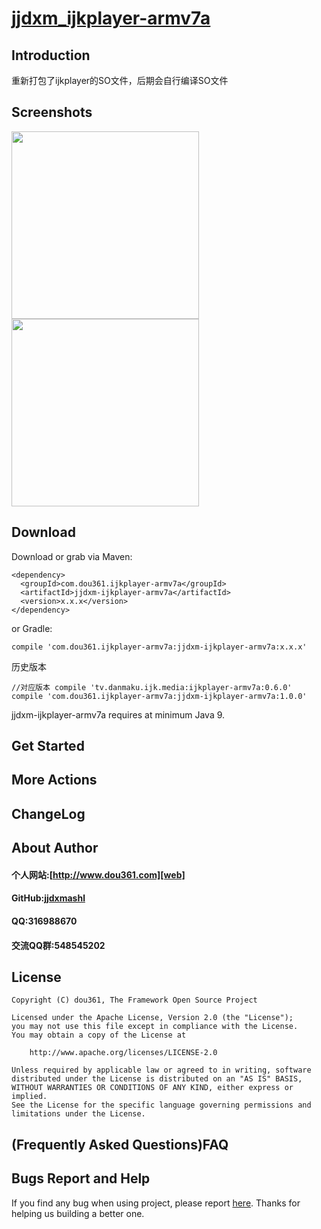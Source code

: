 # [jjdxm_ijkplayer-armv7a][project] #

## Introduction ##
重新打包了ijkplayer的SO文件，后期会自行编译SO文件

## Screenshots ##

<img src="https://raw.githubusercontent.com/jjdxmashl/jjdxm_ijkplayer-armv7a/master/screenshots/icon01.png" width="300"> 
<img src="https://raw.githubusercontent.com/jjdxmashl/jjdxm_ijkplayer-armv7a/master/screenshots/icon02.png" width="300"> 

## Download ##



Download or grab via Maven:

	<dependency>
	  <groupId>com.dou361.ijkplayer-armv7a</groupId>
	  <artifactId>jjdxm-ijkplayer-armv7a</artifactId>
	  <version>x.x.x</version>
	</dependency>

or Gradle:

	compile 'com.dou361.ijkplayer-armv7a:jjdxm-ijkplayer-armv7a:x.x.x'

历史版本

	//对应版本 compile 'tv.danmaku.ijk.media:ijkplayer-armv7a:0.6.0'
	compile 'com.dou361.ijkplayer-armv7a:jjdxm-ijkplayer-armv7a:1.0.0' 


jjdxm-ijkplayer-armv7a requires at minimum Java 9.

## Get Started ##
## More Actions ##

## ChangeLog ##

## About Author ##

#### 个人网站:[http://www.dou361.com][web] ####
#### GitHub:[jjdxmashl][github] ####
#### QQ:316988670 ####
#### 交流QQ群:548545202 ####


## License ##

    Copyright (C) dou361, The Framework Open Source Project
    
    Licensed under the Apache License, Version 2.0 (the "License");
    you may not use this file except in compliance with the License.
    You may obtain a copy of the License at
    
     	http://www.apache.org/licenses/LICENSE-2.0
    
    Unless required by applicable law or agreed to in writing, software
    distributed under the License is distributed on an "AS IS" BASIS,
    WITHOUT WARRANTIES OR CONDITIONS OF ANY KIND, either express or implied.
    See the License for the specific language governing permissions and
    limitations under the License.

## (Frequently Asked Questions)FAQ ##
## Bugs Report and Help ##

If you find any bug when using project, please report [here][issues]. Thanks for helping us building a better one.



[web]:http://www.dou361.com
[github]:https://github.com/jjdxmashl/
[project]:https://github.com/jjdxmashl/jjdxm_ijkplayer-armv7a/
[issues]:https://github.com/jjdxmashl/jjdxm_ijkplayer-armv7a/issues/new
[downapk]:https://raw.githubusercontent.com/jjdxmashl/jjdxm_ijkplayer-armv7a/master/apk/app-debug.apk
[lastaar]:https://raw.githubusercontent.com/jjdxmashl/jjdxm_ijkplayer-armv7a/master/release/jjdxm-ijkplayer-armv7a-1.0.0.aar
[lastjar]:https://raw.githubusercontent.com/jjdxmashl/jjdxm_ijkplayer-armv7a/master/release/jjdxm-ijkplayer-armv7a-1.0.0.jar
[icon01]:https://raw.githubusercontent.com/jjdxmashl/jjdxm_ijkplayer-armv7a/master/screenshots/icon01.png
[icon02]:https://raw.githubusercontent.com/jjdxmashl/jjdxm_ijkplayer-armv7a/master/screenshots/icon02.png
